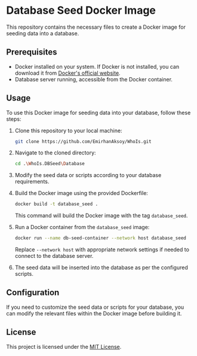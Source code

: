 # Database Seed Docker Image

This repository contains the necessary files to create a Docker image for seeding data into a database.

## Prerequisites

- Docker installed on your system. If Docker is not installed, you can download it from [Docker's official website](https://www.docker.com/get-started).
- Database server running, accessible from the Docker container.

## Usage

To use this Docker image for seeding data into your database, follow these steps:

1. Clone this repository to your local machine:

    ```bash
    git clone https://github.com/EmirhanAksoy/WhoIs.git
    ```

2. Navigate to the cloned directory:

    ```bash
    cd .\WhoIs.DBSeed\Database
    ```

3. Modify the seed data or scripts according to your database requirements.

4. Build the Docker image using the provided Dockerfile:

    ```bash
    docker build -t database_seed .
    ```

    This command will build the Docker image with the tag `database_seed`.

5. Run a Docker container from the `database_seed` image:

    ```bash
    docker run --name db-seed-container --network host database_seed
    ```

    Replace `--network host` with appropriate network settings if needed to connect to the database server.

6. The seed data will be inserted into the database as per the configured scripts.

## Configuration

If you need to customize the seed data or scripts for your database, you can modify the relevant files within the Docker image before building it.

## License

This project is licensed under the [MIT License](LICENSE).
